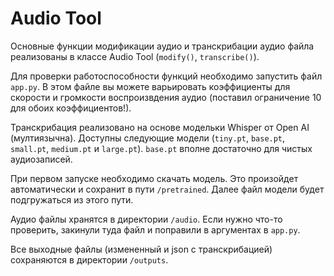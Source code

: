 # Audio Tool

Основные функции модификации аудио и транскрибации аудио файла реализованы в классе Audio Tool (`modify()`, 
`transcribe()`).

Для проверки работоспособности функций необходимо запустить файл `app.py`. В этом файле вы можете варьировать 
коэффициенты для скорости и громкости воспроизвдения аудио (поставил ограничение 10 для обоих коэффициентов!).

Транскрибация реализовано на основе модельки Whisper от Open AI (мултиязычна). Доступны следующие модели (`tiny.pt`, 
`base.pt`, `small.pt`, `medium.pt` и `large.pt`). `base.pt` вполне достаточно для чистых аудиозаписей.

При первом запуске необходимо скачать модель. Это произойдет автоматически и сохранит в пути `/pretrained`. Далее 
файл модели будет подгружаться из этого пути.

Аудио файлы хранятся в директории `/audio`. Если нужно что-то проверить, закинули туда файл и поправили в аргументах в 
`app.py`.

Все выходные файлы (измененный и json с транскрибацией) сохраняются в директории `/outputs`.